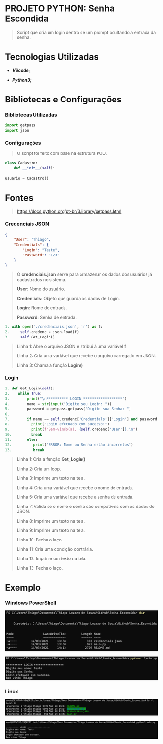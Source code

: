 # PROJETO PYTHON: Senha Escondida

> Script que cria um login dentro de um prompt ocultando a entrada da senha.

# Tecnologias Utilizadas

* **_VScode_**;

* **_Python3;_** 

# Bibliotecas e Configurações

### Bibliotecas Utilizadas

```python
import getpass
import json
```

### Configurações

> O script foi feito com base na estrutura POO.

```python
class Cadastro:
    def __init__(self):

usuario = Cadastro()
```

# Fontes

> https://docs.python.org/pt-br/3/library/getpass.html

### Credenciais JSON

```json
{
    "User": "Thiago",
    "Credentials": {
        "Login": "Teste",
        "Password": "123"
    }
}
```

> O __credenciais.json__ serve para armazenar os dados dos usuários já cadastrados no sistema.
>
> __User__: Nome do usuário.
>
> __Credentials__:  Objeto que guarda os dados de Login.
>
> __Login__:  Nome de entrada.
>
> __Password__: Senha de entrada.

``` python
1. with open('./credenciais.json', 'r') as f:
2.     self.credenc = json.load(f)
3.     self.Get_Login()
```

> Linha 1: Abre o arquivo JSON e atribui á uma variável __f__
>
> Linha 2: Cria uma variável que recebe o arquivo carregado em JSON.
>
> Linha 3: Chama a função __Login()__



### Login 

```python
1. def Get_Login(self):
2.    while True:
3.        print("\n********** LOGIN ******************")
4.        name = str(input("Digite seu Login: "))
5.        password = getpass.getpass("Digite sua Senha: ")
6.
7.        if name == self.credenc['Credentials']['Login'] and password == self.credenc['Credentials']['Password']:
8.        	print("Login efetuado com sucesso!")
9.        	print(f"Bem-vindo(a), {self.credenc['User']}.\n")
10.         break
11.       else:
12.          print("ERROR: Nome ou Senha estão incorretos")
13.          break
```

> Linha 1: Cria a função __Get_Login()__
>
> Linha 2:  Cria um loop.
>
> Linha 3: Imprime um texto na tela.
>
> Linha 4: Cria uma variável que recebe o nome de entrada.
>
> Linha 5: Cria uma variável que recebe a senha de entrada.
>
> Linha 7: Valida se o nome e senha são compatíveis com os dados do JSON.
>
> Linha 8: Imprime um texto na tela.
>
> Linha 9: Imprime um texto na tela.
>
> Linha 10: Fecha o laço.
>
> Linha 11: Cria uma condição contrária.
>
> Linha 12:  Imprime um texto na tela.
>
> Linha 13: Fecha o laço.

# Exemplo

### Windows PowerShell

![Dir](https://github.com/ThiagoLozano/Senha_Escondida/blob/main/Win_PowerShell/Dir.PNG)

![Main](https://github.com/ThiagoLozano/Senha_Escondida/blob/main/Win_PowerShell/Main.PNG)



### Linux

![Dir](https://github.com/ThiagoLozano/Senha_Escondida/blob/main/Linux/Dir.png)

![Main](https://github.com/ThiagoLozano/Senha_Escondida/blob/main/Linux/Main.PNG)
